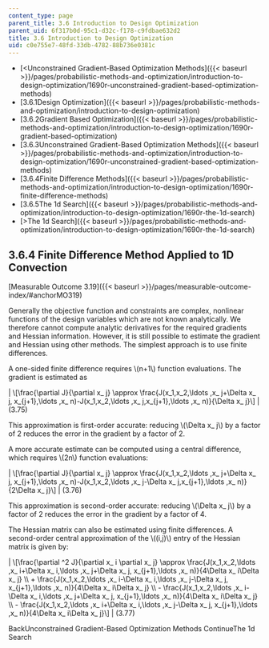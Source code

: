 ```yaml
---
content_type: page
parent_title: 3.6 Introduction to Design Optimization
parent_uid: 6f317b0d-95c1-d32c-f178-c9fdbae632d2
title: 3.6 Introduction to Design Optimization
uid: c0e755e7-48fd-33db-4782-88b736e0381c
---
```


*   [<Unconstrained Gradient-Based Optimization Methods]({{< baseurl >}}/pages/probabilistic-methods-and-optimization/introduction-to-design-optimization/1690r-unconstrained-gradient-based-optimization-methods)
*   [3.6.1Design Optimization]({{< baseurl >}}/pages/probabilistic-methods-and-optimization/introduction-to-design-optimization)
*   [3.6.2Gradient Based Optimization]({{< baseurl >}}/pages/probabilistic-methods-and-optimization/introduction-to-design-optimization/1690r-gradient-based-optimization)
*   [3.6.3Unconstrained Gradient-Based Optimization Methods]({{< baseurl >}}/pages/probabilistic-methods-and-optimization/introduction-to-design-optimization/1690r-unconstrained-gradient-based-optimization-methods)
*   [3.6.4Finite Difference Methods]({{< baseurl >}}/pages/probabilistic-methods-and-optimization/introduction-to-design-optimization/1690r-finite-difference-methods)
*   [3.6.5The 1d Search]({{< baseurl >}}/pages/probabilistic-methods-and-optimization/introduction-to-design-optimization/1690r-the-1d-search)
*   [\>The 1d Search]({{< baseurl >}}/pages/probabilistic-methods-and-optimization/introduction-to-design-optimization/1690r-the-1d-search)

3.6.4 Finite Difference Method Applied to 1D Convection
-------------------------------------------------------

[Measurable Outcome 3.19]({{< baseurl >}}/pages/measurable-outcome-index/#anchorMO319)

Generally the objective function and constraints are complex, nonlinear functions of the design variables which are not known analytically. We therefore cannot compute analytic derivatives for the required gradients and Hessian information. However, it is still possible to estimate the gradient and Hessian using other methods. The simplest approach is to use finite differences.

A one-sided finite difference requires \\(n+1\\) function evaluations. The gradient is estimated as

| \\\[\\frac{\\partial J}{\\partial x\_ j} \\approx \\frac{J(x\_1,x\_2,\\ldots ,x\_ j+\\Delta x\_ j, x\_{j+1},\\ldots ,x\_ n)-J(x\_1,x\_2,\\ldots ,x\_ j,x\_{j+1},\\ldots ,x\_ n)}{\\Delta x\_ j}\\\] | (3.75) 

This approximation is first-order accurate: reducing \\(\\Delta x\_ j\\) by a factor of 2 reduces the error in the gradient by a factor of 2.

A more accurate estimate can be computed using a central difference, which requires \\(2n\\) function evaluations:

| \\\[\\frac{\\partial J}{\\partial x\_ j} \\approx \\frac{J(x\_1,x\_2,\\ldots ,x\_ j+\\Delta x\_ j, x\_{j+1},\\ldots ,x\_ n)-J(x\_1,x\_2,\\ldots ,x\_ j-\\Delta x\_ j,x\_{j+1},\\ldots ,x\_ n)}{2\\Delta x\_ j}\\\] | (3.76) 

This approximation is second-order accurate: reducing \\(\\Delta x\_ j\\) by a factor of 2 reduces the error in the gradient by a factor of 4.

The Hessian matrix can also be estimated using finite differences. A second-order central approximation of the \\((i,j)\\) entry of the Hessian matrix is given by:

| \\\[\\frac{\\partial ^2 J}{\\partial x\_ i \\partial x\_ j} \\approx \\frac{J(x\_1,x\_2,\\ldots ,x\_ i+\\Delta x\_ i,\\ldots ,x\_ j+\\Delta x\_ j, x\_{j+1},\\ldots ,x\_ n)}{4\\Delta x\_ i\\Delta x\_ j} \\\\ + \\frac{J(x\_1,x\_2,\\ldots ,x\_ i-\\Delta x\_ i,\\ldots ,x\_ j-\\Delta x\_ j, x\_{j+1},\\ldots ,x\_ n)}{4\\Delta x\_ i\\Delta x\_ j} \\\\ - \\frac{J(x\_1,x\_2,\\ldots ,x\_ i-\\Delta x\_ i,\\ldots ,x\_ j+\\Delta x\_ j, x\_{j+1},\\ldots ,x\_ n)}{4\\Delta x\_ i\\Delta x\_ j} \\\\ - \\frac{J(x\_1,x\_2,\\ldots ,x\_ i+\\Delta x\_ i,\\ldots ,x\_ j-\\Delta x\_ j, x\_{j+1},\\ldots ,x\_ n)}{4\\Delta x\_ i\\Delta x\_ j}\\\] | (3.77) 

BackUnconstrained Gradient-Based Optimization Methods ContinueThe 1d Search
